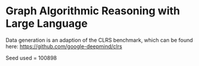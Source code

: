 # Graph Algorithmic Reasoning with Large Language 
Data generation is an adaption of the CLRS benchmark, which can be found here: https://github.com/google-deepmind/clrs

Seed used = 100898
